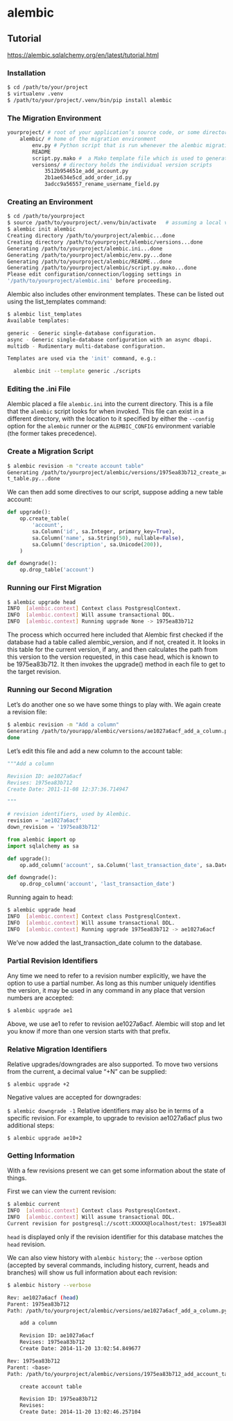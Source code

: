 # alembic

## Tutorial

<https://alembic.sqlalchemy.org/en/latest/tutorial.html>

### Installation

```sh
$ cd /path/to/your/project
$ virtualenv .venv
$ /path/to/your/project/.venv/bin/pip install alembic
```

### The Migration Environment

```sh
yourproject/ # root of your application’s source code, or some directory within it
    alembic/ # home of the migration environment
        env.py # Python script that is run whenever the alembic migration tool is invoked
        README
        script.py.mako #  a Mako template file which is used to generate new migration scripts
        versions/ # directory holds the individual version scripts
            3512b954651e_add_account.py
            2b1ae634e5cd_add_order_id.py
            3adcc9a56557_rename_username_field.py
```

### Creating an Environment

```sh
$ cd /path/to/yourproject
$ source /path/to/yourproject/.venv/bin/activate   # assuming a local virtualenv
$ alembic init alembic
Creating directory /path/to/yourproject/alembic...done
Creating directory /path/to/yourproject/alembic/versions...done
Generating /path/to/yourproject/alembic.ini...done
Generating /path/to/yourproject/alembic/env.py...done
Generating /path/to/yourproject/alembic/README...done
Generating /path/to/yourproject/alembic/script.py.mako...done
Please edit configuration/connection/logging settings in
'/path/to/yourproject/alembic.ini' before proceeding.
```

Alembic also includes other environment templates. These can be listed out using the list_templates command:

```sh
$ alembic list_templates
Available templates:

generic - Generic single-database configuration.
async - Generic single-database configuration with an async dbapi.
multidb - Rudimentary multi-database configuration.

Templates are used via the 'init' command, e.g.:

  alembic init --template generic ./scripts
```

### Editing the .ini File

Alembic placed a file `alembic.ini` into the current directory. This is a file that the `alembic` script looks for when invoked. This file can exist in a different directory, with the location to it specified by either the `--config` option for the `alembic` runner or the `ALEMBIC_CONFIG` environment variable (the former takes precedence).

### Create a Migration Script

```sh
$ alembic revision -m "create account table"
Generating /path/to/yourproject/alembic/versions/1975ea83b712_create_accoun
t_table.py...done
```

We can then add some directives to our script, suppose adding a new table account:

```py
def upgrade():
    op.create_table(
        'account',
        sa.Column('id', sa.Integer, primary_key=True),
        sa.Column('name', sa.String(50), nullable=False),
        sa.Column('description', sa.Unicode(200)),
    )

def downgrade():
    op.drop_table('account')
```

### Running our First Migration

```sh
$ alembic upgrade head
INFO  [alembic.context] Context class PostgresqlContext.
INFO  [alembic.context] Will assume transactional DDL.
INFO  [alembic.context] Running upgrade None -> 1975ea83b712
```

The process which occurred here included that Alembic first checked if the database had a table called alembic_version, and if not, created it. It looks in this table for the current version, if any, and then calculates the path from this version to the version requested, in this case head, which is known to be 1975ea83b712. It then invokes the upgrade() method in each file to get to the target revision.

### Running our Second Migration

Let’s do another one so we have some things to play with. We again create a revision file:

```sh
$ alembic revision -m "Add a column"
Generating /path/to/yourapp/alembic/versions/ae1027a6acf_add_a_column.py...
done
```

Let’s edit this file and add a new column to the account table:

```py
"""Add a column

Revision ID: ae1027a6acf
Revises: 1975ea83b712
Create Date: 2011-11-08 12:37:36.714947

"""

# revision identifiers, used by Alembic.
revision = 'ae1027a6acf'
down_revision = '1975ea83b712'

from alembic import op
import sqlalchemy as sa

def upgrade():
    op.add_column('account', sa.Column('last_transaction_date', sa.DateTime))

def downgrade():
    op.drop_column('account', 'last_transaction_date')
```

Running again to head:

```sh
$ alembic upgrade head
INFO  [alembic.context] Context class PostgresqlContext.
INFO  [alembic.context] Will assume transactional DDL.
INFO  [alembic.context] Running upgrade 1975ea83b712 -> ae1027a6acf
```

We’ve now added the last_transaction_date column to the database.

### Partial Revision Identifiers

Any time we need to refer to a revision number explicitly, we have the option to use a partial number. As long as this number uniquely identifies the version, it may be used in any command in any place that version numbers are accepted:

```sh
$ alembic upgrade ae1
```

Above, we use ae1 to refer to revision ae1027a6acf. Alembic will stop and let you know if more than one version starts with that prefix.

### Relative Migration Identifiers

Relative upgrades/downgrades are also supported. To move two versions from the current, a decimal value “+N” can be supplied:

`$ alembic upgrade +2`

Negative values are accepted for downgrades:

`$ alembic downgrade -1`
Relative identifiers may also be in terms of a specific revision. For example, to upgrade to revision ae1027a6acf plus two additional steps:

`$ alembic upgrade ae10+2`

### Getting Information

With a few revisions present we can get some information about the state of things.

First we can view the current revision:

```sh
$ alembic current
INFO  [alembic.context] Context class PostgresqlContext.
INFO  [alembic.context] Will assume transactional DDL.
Current revision for postgresql://scott:XXXXX@localhost/test: 1975ea83b712 -> ae1027a6acf (head), Add a column
```

`head` is displayed only if the revision identifier for this database matches the `head` revision.

We can also view history with `alembic history`; the `--verbose` option (accepted by several commands, including history, current, heads and branches) will show us full information about each revision:

```sh
$ alembic history --verbose

Rev: ae1027a6acf (head)
Parent: 1975ea83b712
Path: /path/to/yourproject/alembic/versions/ae1027a6acf_add_a_column.py

    add a column

    Revision ID: ae1027a6acf
    Revises: 1975ea83b712
    Create Date: 2014-11-20 13:02:54.849677

Rev: 1975ea83b712
Parent: <base>
Path: /path/to/yourproject/alembic/versions/1975ea83b712_add_account_table.py

    create account table

    Revision ID: 1975ea83b712
    Revises:
    Create Date: 2014-11-20 13:02:46.257104
```


